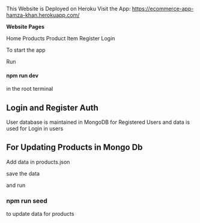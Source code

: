 This Website is Deployed on Heroku
Visit the App:
https://ecommerce-app-hamza-khan.herokuapp.com/

**Website Pages**
 
Home
Products
Product Item
Register
Login

To start the app

Run

#### npm run dev

in the root terminal

## Login and Register Auth

User database is maintained in MongoDB for Registered Users and data is used for Login in users

## For Updating Products in Mongo Db

Add data in products.json

save the data

and run
### npm run seed

to update data for products
